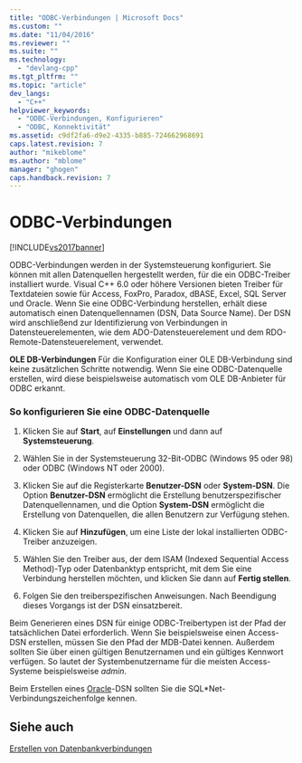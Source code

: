 ```yaml
---
title: "ODBC-Verbindungen | Microsoft Docs"
ms.custom: ""
ms.date: "11/04/2016"
ms.reviewer: ""
ms.suite: ""
ms.technology: 
  - "devlang-cpp"
ms.tgt_pltfrm: ""
ms.topic: "article"
dev_langs: 
  - "C++"
helpviewer_keywords: 
  - "ODBC-Verbindungen, Konfigurieren"
  - "ODBC, Konnektivität"
ms.assetid: c9df2fa6-d9e2-4335-b885-724662968691
caps.latest.revision: 7
author: "mikeblome"
ms.author: "mblome"
manager: "ghogen"
caps.handback.revision: 7
---
```

# ODBC-Verbindungen
[!INCLUDE[vs2017banner](../../assembler/inline/includes/vs2017banner.md)]

ODBC\-Verbindungen werden in der Systemsteuerung konfiguriert.  Sie können mit allen Datenquellen hergestellt werden, für die ein ODBC\-Treiber installiert wurde.  Visual C\+\+ 6.0 oder höhere Versionen bieten Treiber für Textdateien sowie für Access, FoxPro, Paradox, dBASE, Excel, SQL Server und Oracle.  Wenn Sie eine ODBC\-Verbindung herstellen, erhält diese automatisch einen Datenquellennamen \(DSN, Data Source Name\).  Der DSN wird anschließend zur Identifizierung von Verbindungen in Datensteuerelementen, wie dem ADO\-Datensteuerelement und dem RDO\-Remote\-Datensteuerelement, verwendet.  
  
 **OLE DB\-Verbindungen** Für die Konfiguration einer OLE DB\-Verbindung sind keine zusätzlichen Schritte notwendig.  Wenn Sie eine ODBC\-Datenquelle erstellen, wird diese beispielsweise automatisch vom OLE DB\-Anbieter für ODBC erkannt.  
  
### So konfigurieren Sie eine ODBC\-Datenquelle  
  
1.  Klicken Sie auf **Start**, auf **Einstellungen** und dann auf **Systemsteuerung**.  
  
2.  Wählen Sie in der Systemsteuerung 32\-Bit\-ODBC \(Windows 95 oder 98\) oder ODBC \(Windows NT oder 2000\).  
  
3.  Klicken Sie auf die Registerkarte **Benutzer\-DSN** oder **System\-DSN**.  Die Option **Benutzer\-DSN** ermöglicht die Erstellung benutzerspezifischer Datenquellennamen, und die Option **System\-DSN** ermöglicht die Erstellung von Datenquellen, die allen Benutzern zur Verfügung stehen.  
  
4.  Klicken Sie auf **Hinzufügen**, um eine Liste der lokal installierten ODBC\-Treiber anzuzeigen.  
  
5.  Wählen Sie den Treiber aus, der dem ISAM \(Indexed Sequential Access Method\)\-Typ oder Datenbanktyp entspricht, mit dem Sie eine Verbindung herstellen möchten, und klicken Sie dann auf **Fertig stellen**.  
  
6.  Folgen Sie den treiberspezifischen Anweisungen.  Nach Beendigung dieses Vorgangs ist der DSN einsatzbereit.  
  
 Beim Generieren eines DSN für einige ODBC\-Treibertypen ist der Pfad der tatsächlichen Datei erforderlich.  Wenn Sie beispielsweise einen Access\-DSN erstellen, müssen Sie den Pfad der MDB\-Datei kennen.  Außerdem sollten Sie über einen gültigen Benutzernamen und ein gültiges Kennwort verfügen.  So lautet der Systembenutzername für die meisten Access\-Systeme beispielsweise *admin*.  
  
 Beim Erstellen eines [Oracle](../../data/ado-rdo/oracle-connections.md)\-DSN sollten Sie die SQL\*Net\-Verbindungszeichenfolge kennen.  
  
## Siehe auch  
 [Erstellen von Datenbankverbindungen](../../data/ado-rdo/creating-database-connections.md)